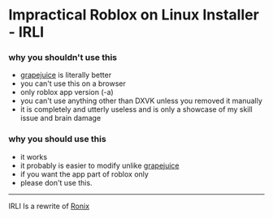 # Impractical Roblox on Linux Installer - IRLI
### why you shouldn't use this
+ [grapejuice](https://gitlab.com/brinkervii/grapejuice) is literally better
+ you can't use this on a browser
+ only roblox app version (-a)
+ you can't use anything other than DXVK unless you removed it manually
+ it is completely and utterly useless and is only a showcase of my skill issue and brain damage
### why you should use this
+ it works
+ it probably is easier to modify unlike [grapejuice](https://gitlab.com/brinkervii/grapejuice)
+ if you want the app part of roblox only
+ please don't use this.
---
IRLI Is a rewrite of [Ronix](https://gitea.com/Ronix/Ronix)

